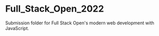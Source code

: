 # Full_Stack_Open_2022
Submission folder for Full Stack Open's modern web development with JavaScript.
